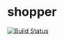 shopper
=======

[![Build Status](https://shuber800.ci.cloudbees.com/job/shopper-appengine/badge/icon)](https://shuber800.ci.cloudbees.com/job/shopper-appengine/)
